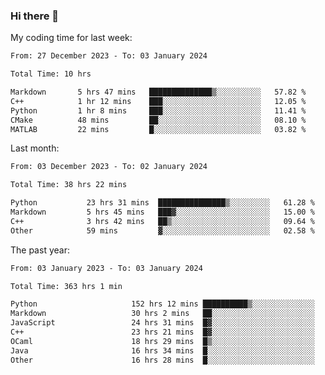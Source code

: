 ### Hi there 👋

My coding time for last week:

<!--START_SECTION:week-->

```txt
From: 27 December 2023 - To: 03 January 2024

Total Time: 10 hrs

Markdown       5 hrs 47 mins   ██████████████▒░░░░░░░░░░   57.82 %
C++            1 hr 12 mins    ███░░░░░░░░░░░░░░░░░░░░░░   12.05 %
Python         1 hr 8 mins     ███░░░░░░░░░░░░░░░░░░░░░░   11.41 %
CMake          48 mins         ██░░░░░░░░░░░░░░░░░░░░░░░   08.10 %
MATLAB         22 mins         █░░░░░░░░░░░░░░░░░░░░░░░░   03.82 %
```

<!--END_SECTION:week-->

Last month:

<!--START_SECTION:month-->

```txt
From: 03 December 2023 - To: 02 January 2024

Total Time: 38 hrs 22 mins

Python           23 hrs 31 mins  ███████████████▒░░░░░░░░░   61.28 %
Markdown         5 hrs 45 mins   ███▓░░░░░░░░░░░░░░░░░░░░░   15.00 %
C++              3 hrs 42 mins   ██▒░░░░░░░░░░░░░░░░░░░░░░   09.64 %
Other            59 mins         ▓░░░░░░░░░░░░░░░░░░░░░░░░   02.58 %
```

<!--END_SECTION:month-->

The past year:

<!--START_SECTION:year-->

```txt
From: 03 January 2023 - To: 03 January 2024

Total Time: 363 hrs 1 min

Python                     152 hrs 12 mins ██████████▒░░░░░░░░░░░░░░   41.93 %
Markdown                   30 hrs 2 mins   ██░░░░░░░░░░░░░░░░░░░░░░░   08.27 %
JavaScript                 24 hrs 31 mins  █▓░░░░░░░░░░░░░░░░░░░░░░░   06.76 %
C++                        23 hrs 21 mins  █▓░░░░░░░░░░░░░░░░░░░░░░░   06.43 %
OCaml                      18 hrs 29 mins  █▒░░░░░░░░░░░░░░░░░░░░░░░   05.09 %
Java                       16 hrs 34 mins  █░░░░░░░░░░░░░░░░░░░░░░░░   04.56 %
Other                      16 hrs 28 mins  █░░░░░░░░░░░░░░░░░░░░░░░░   04.54 %
```

<!--END_SECTION:year-->
